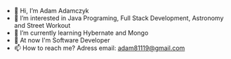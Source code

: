 - 👋 Hi, I’m Adam Adamczyk
- 👀 I’m interested in Java Programing, Full Stack Development, Astronomy and Street Workout
- 🌱 I’m currently learning Hybernate and Mongo
- 💞️ At now I'm Software Developer
- 📫 How to reach me?
Adress email: adam81119@gmail.com


<!---
AdamAdamczyk1997/AdamAdamczyk1997 is a ✨ special ✨ repository because its `README.md` (this file) appears on your GitHub profile.
You can click the Preview link to take a look at your changes.
--->
